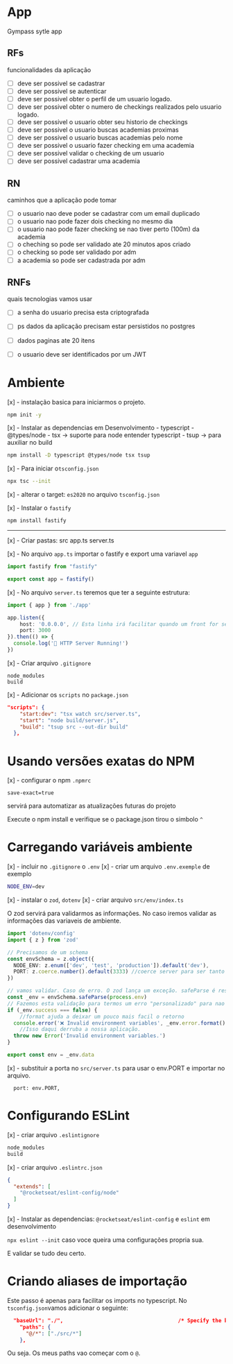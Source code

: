 # App 

Gympass sytle app

## RFs 
funcionalidades da aplicação
- [ ] deve ser possivel se cadastrar
- [ ] deve ser possivel se autenticar 
- [ ] deve ser possivel obter o perfil de um usuario logado.
- [ ] deve ser possivel obter o numero de checkings realizados pelo usuario logado. 
- [ ] deve ser possivel o usuario obter seu historio de checkings 
- [ ] deve ser possivel o usuario buscas academias proximas
- [ ] deve ser possivel o usuario buscas academias pelo nome
- [ ] deve ser possivel o usuario fazer checking em uma academia 
- [ ] deve ser possivel validar o checking de um usuario
- [ ] deve ser possivel cadastrar uma academia

## RN
caminhos que a aplicação pode tomar
- [ ] o usuario nao deve poder se cadastrar com um email duplicado
- [ ] o usuario nao pode fazer dois checking no mesmo dia
- [ ] o usuario nao pode fazer checking se nao tiver perto (100m) da academia
- [ ] o cheching so pode ser validado ate 20 minutos apos criado
- [ ] o checking so pode ser validado por adm
- [ ] a academia so pode ser cadastrada por adm 

## RNFs
quais tecnologias vamos usar
- [ ] a senha do usuario precisa esta criptografada
- [ ] ps dados da aplicação precisam estar persistidos no postgres
- [ ] dados paginas ate 20 itens
- [ ] o usuario deve ser identificados por um JWT 


# Ambiente 

[x] - instalação basica para iniciarmos o projeto. 

```bash
npm init -y
```

[x] - Instalar as dependencias em Desenvolvimento
    - typescript
    - @types/node
    - tsx -> suporte para node entender typescript
    - tsup -> para auxiliar no build

```bash
npm install -D typescript @types/node tsx tsup
```

[x] - Para iniciar o`tsconfig.json`

```bash
npx tsc --init
```

[x] - alterar o target: `es2020` no arquivo `tsconfig.json`

[x] - Instalar o `fastify`

```bash
npm install fastify
```

---

[x] - Criar pastas:
    src 
        app.ts
        server.ts

[x] - No arquivo `app.ts` importar o fastify e export uma variavel `app`

```typescript
import fastify from "fastify"

export const app = fastify()
``` 

[x] - No arquivo `server.ts` teremos que ter a seguinte estrutura:

```typescript
import { app } from './app'

app.listen({
    host: '0.0.0.0', // Esta linha irá facilitar quando um front for se conectar com o backend
    port: 3000
}).then(() => {
  console.log('🚀 HTTP Server Running!')
})
```

[x] - Criar arquivo `.gitignore`
```
node_modules
build
```

[x] - Adicionar os `scripts` no `package.json`

```json 
"scripts": {
    "start:dev": "tsx watch src/server.ts",
    "start": "node build/server.js",
    "build": "tsup src --out-dir build"
  },
```

# Usando versões exatas do NPM

[x] - configurar o npm `.npmrc`

```
save-exact=true
```
servirá para automatizar as atualizações futuras do projeto 

Execute o npm install e verifique se o package.json tirou o simbolo `^` 


# Carregando variáveis ambiente

[x] - incluir no `.gitignore` o `.env`
[x] - criar um arquivo `.env.exemple` de exemplo

```bash
NODE_ENV=dev
```

[x] - instalar o `zod`, `dotenv`
[x] - criar arquivo `src/env/index.ts`

O zod servirá para validarmos as informações. No caso iremos validar as informações das variaveis de ambiente. 

```typescript
import 'dotenv/config'
import { z } from 'zod'

// Precisamos de um schema
const envSchema = z.object({
  NODE_ENV: z.enum(['dev', 'test', 'production']).default('dev'),
  PORT: z.coerce.number().default(3333) //coerce server para ser tanto string ou number. Alguns ambiente setam a variavel PORT como string
})

// vamos validar. Caso de erro. O zod lança um exceção. safeParse é resposanvel por isso 
const _env = envSchema.safeParse(process.env)
// Fazemos esta validação para termos um erro "personalizado" para nao usar o throw do zod generico. 
if (_env.success === false) {
    //format ajuda a deixar um pouco mais facil o retorno
  console.error('❌ Invalid environment variables', _env.error.format())
    //Isso daqui derruba a nossa aplicação. 
  throw new Error('Invalid environment variables.')
}

export const env = _env.data
```

[x] - substituir a porta no `src/server.ts` para usar o env.PORT e importar no arquivo. 

```
  port: env.PORT,
```

# Configurando ESLint

[x] - criar arquivo `.eslintignore`

```bash
node_modules
build
```

[x] - criar arquivo `.eslintrc.json`

```json
{
  "extends": [
    "@rocketseat/eslint-config/node"
  ]
}
```

[x] - Instalar as dependencias: `@rocketseat/eslint-config` e `eslint` em desenvolvimento

`npx eslint --init` caso voce queira uma configurações propria sua. 

E validar se tudo deu certo. 

# Criando aliases de importação

Este passo é apenas para facilitar os imports no typescript. No `tsconfig.json`vamos adicionar o seguinte:

```json 
  "baseUrl": "./",                                     /* Specify the base directory to resolve non-relative module names. */
    "paths": {
      "@/*": ["./src/*"]
    },     
```

Ou seja. Os meus paths vao começar com o `@`.
